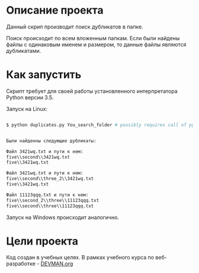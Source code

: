 # Описание проекта

Данный скрип производит поиск дубликатов в папке.

Поиск происходит по всем вложенным папкам. Если были найдены файлы с одинаковым именем и размером, то данные файлы являются дубликатами.

# Как запустить

Скрипт требует для своей работы установленного интерпретатора Python версии 3.5.

Запуск на Linux:

```bash

$ python duplicates.py You_search_folder # possibly requires call of python3 executive instead of just python


Были найденны следующие дубликаты:

Файл 3421wq.txt и пути к нем: 
five\\second\\3421wq.txt
five\\3421wq.txt

Файл 3421wq.txt и пути к нем: 
five\\second\\three_2\\3421wq.txt
five\\3421wq.txt

Файл 11123qqq.txt и пути к нем: 
five\\second_2\\three\\11123qqq.txt
five\\second\\three\\11123qqq.txt
```

Запуск на Windows происходит аналогично.


# Цели проекта

Код создан в учебных целях. В рамках учебного курса по веб-разработке - [DEVMAN.org](https://devman.org)
